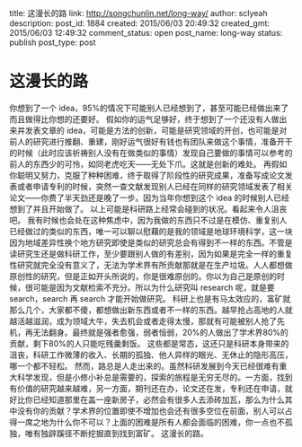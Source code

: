 title: 这漫长的路
link: http://songchunlin.net/long-way/
author: sclyeah
description: 
post_id: 1884
created: 2015/06/03 20:49:32
created_gmt: 2015/06/03 12:49:32
comment_status: open
post_name: long-way
status: publish
post_type: post

# 这漫长的路

你想到了一个 idea，95%的情况下可能别人已经想到了，甚至可能已经做出来了而且做得比你想的还要好。 假如你的运气足够好，终于想到了一个还没有人做出来并发表文章的 idea，可能是方法的创新，可能是研究领域的开创，也可能是对前人的研究进行推翻、重建，刚好运气很好有钱也有团队来做这个事情，准备开干的时候（此时应该祈祷别人没有在做类似的事情）发现自己要做的事情可以参考的前人的东西少的可怜，如同老虎吃天——无处下爪。这就是创新的难处。 再假如你聪明又努力，克服了种种困难，终于取得了阶段性的研究成果，准备写成论文发表或者申请专利的时候，突然一查文献发现别人已经在同样的研究领域发表了相关论文——你费了半天劲还是晚了一步。因为当年你想到这个 idea 的时候别人已经想到了并且开始做了。 以上可能是科研路上经常会碰到的状况。看起来令人沮丧吧。 我有时候也会处在这种焦虑中，因为我做的东西只不过是在模仿、重复别人已经做过的类似的东西，唯一可以聊以慰藉的是我的领域是地球环境科学，这一块因为地域差异性换个地方研究即使是类似的研究总会有得到不一样的东西。不管是读研究生还是做科研工作，至少要跟别人做的有差别，因为如果是完全一样的重复性研究就完全没有意义了，无法为学术界有所贡献那就是在生产垃圾。人人都想做原创性的研究，但是正如开头所说的，你是很难原创的。你以为自己是原创的时候，很可能是因为文献检索不充分。所以为什么研究叫 research 呢，就是要 search，search 再 search 才能开始做研究。 科研上也是有马太效应的，富矿就那么几个，大家都不傻，都想做出新东西或者不一样的东西。越早抢占高地的人就越活越滋润，成为领域大牛，失去机会或者走得太慢，那就有可能被别人抢了先机，再无法翻身。最终就是强者愈强，弱者恒弱，20%的人做出了学术界80%的贡献，剩下80%的人只能吃残羹剩饭。 这些都是常态，这还只是科研本身带来的沮丧，科研工作微薄的收入、长期的孤独、他人异样的眼光、无休止的隐形高压，哪一个都不轻松。 然而，路总是人走出来的。虽然科研发展到今天已经很难有重大科学发现，但是小修小补总是需要的，探索的旅程是无穷无尽的。一方面，找到有价值的研究越来越难，另一方面，期刊还在办，论文还在发，专利还在申请，就好比你已经知道那里在盖一座新房子，必然会有很多人去添砖加瓦，那么为什么其中没有你的贡献？学术界的位置即使不增加也会还有很多空位在前面，别人可以占得一席之地为什么你不可以？上面的困难是所有人都会面临的困难，你一点也不孤独，唯有独辟蹊径不断挖掘直到找到富矿。 这漫长的路。